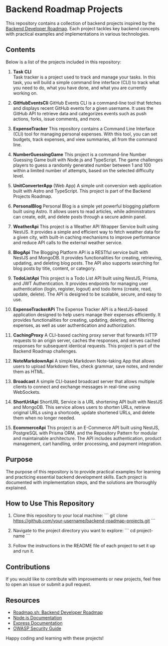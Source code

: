 # Backend Roadmap Projects

This repository contains a collection of backend projects inspired by the [Backend Developer Roadmap](https://roadmap.sh/backend/projects). Each project tackles key backend concepts with practical examples and implementations in various technologies.

## Contents

Below is a list of the projects included in this repository:

1. **Task CLI**  
   Task tracker is a project used to track and manage your tasks. In this task, you will build a simple command line interface (CLI) to track what you need to do, what you have done, and what you are currently working on.

2. **GitHubEventsCli**
   GitHub Events CLI is a command-line tool that fetches and displays recent GitHub events for a given username. It uses the GitHub API to retrieve data and categorizes events such as push actions, forks, issue comments, and more.

3. **ExpenseTracker**
   This repository contains a Command Line Interface (CLI) tool for managing personal expenses. With this tool, you can set budgets, track expenses, and view summaries, all from the command line.

4. **NumberGuessingGame**
   This project is a command-line Number Guessing Game built with Node.js and TypeScript. The game challenges players to guess a randomly generated number between 1 and 100 within a limited number of attempts, based on the selected difficulty level.

5. **UnitConverterApp** (Web App)
   A simple unit conversion web application built with Astro and TypeScript. This project is part of the Backend Projects Roadmap.

6. **PersonalBlog**
   Personal Blog is a simple yet powerful blogging platform built using Astro. It allows users to read articles, while administrators can create, edit, and delete posts       through a secure admin panel.

7. **WeatherApi**
   This project is a Weather API Wrapper Service built using NestJS. It provides a simple and efficient way to fetch weather data for a given city, with built-in caching      mechanisms to improve performance and reduce API calls to the external weather service.
   
8. **BlogApi**
    The Blogging Platform API is a RESTful service built with NestJS and MongoDB. It provides functionalities for creating, retrieving, updating, and deleting blog posts.
    The API also supports searching for blog posts by title, content, or category.
   
9. **TodoListApi**
    This project is a Todo List API built using NestJS, Prisma, and JWT Authentication. It provides endpoints for managing user authentication (login, register, logout)        and todo items (create, read, update, delete). The API is designed to be scalable, secure, and easy to use.

10. **ExpenseTrackerAPi**
    The Expense Tracker API is a NestJS-based application designed to help users manage their expenses efficiently. It provides functionalities for creating, updating,         deleting, and filtering expenses, as well as user authentication and authorization.

11. **CachingProxy**
    A CLI-based caching proxy server that forwards HTTP requests to an origin server, caches the responses, and serves cached responses for subsequent identical requests.      This project is part of the Backend Roadmap challenges.

12. **NoteMarkdownApi**
    A simple Markdown Note-taking App that allows users to upload Markdown files, check grammar, save notes, and render them as HTML.


13. **Broadcast**
    A simple CLI-based broadcast server that allows multiple clients to connect and exchange messages in real-time using WebSockets.

14. **ShortUrlApi**
    ShortURL Service is a URL shortening API built with NestJS and MongoDB. This service allows users to shorten URLs, retrieve original URLs using a shortcode, update         shortened URLs, and delete them when no longer needed.

15. **EcommerceApi**
  This project is an E-Commerce API built using NestJS, PostgreSQL with Prisma ORM, and the Repository Pattern for modular and maintainable architecture. The API includes    authentication, product management, cart handling, order processing, and payment integration.  



## Purpose

The purpose of this repository is to provide practical examples for learning and practicing essential backend development skills. Each project is documented with implementation steps, and the solutions are thoroughly explained.

## How to Use This Repository

1. Clone this repository to your local machine:
   \`\`\`
   git clone https://github.com/your-username/backend-roadmap-projects.git
   \`\`\`

2. Navigate to the project directory you want to explore:
   \`\`\`
   cd project-name
   \`\`\`

3. Follow the instructions in the README file of each project to set it up and run it.

## Contributions

If you would like to contribute with improvements or new projects, feel free to open an issue or submit a pull request.

## Resources

- [Roadmap.sh: Backend Developer Roadmap](https://roadmap.sh/backend/projects)
- [Node.js Documentation](https://nodejs.org/)
- [Express Documentation](https://expressjs.com/)
- [OWASP Security Guide](https://owasp.org/www-project-top-ten/)

Happy coding and learning with these projects!
